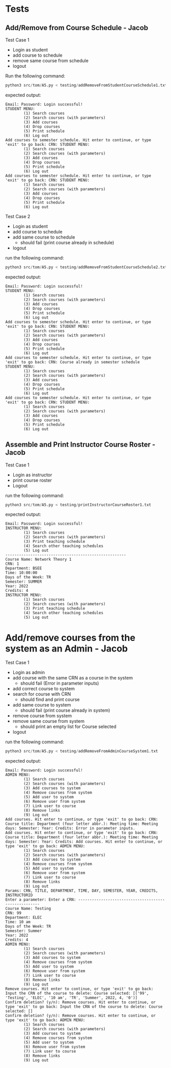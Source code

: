 # Tests

## Add/Remove from Course Schedule - Jacob
Test Case 1
* Login as student
* add course to schedule
* remove same course from schedule
* logout

Run the following command:
```python
python3 src/tom/A5.py < testing/addRemoveFromStudentCourseSchedule1.txt 
```

expected output: 
``` 
Email: Password: Login successful!
STUDENT MENU:
        (1) Search courses
        (2) Search courses (with parameters)
        (3) Add courses
        (4) Drop courses
        (5) Print schedule
        (6) Log out
Add courses to semester schedule. Hit enter to continue, or type 'exit' to go back: CRN: STUDENT MENU:
        (1) Search courses
        (2) Search courses (with parameters)
        (3) Add courses
        (4) Drop courses
        (5) Print schedule
        (6) Log out
Add courses to semester schedule. Hit enter to continue, or type 'exit' to go back: CRN: STUDENT MENU:
        (1) Search courses
        (2) Search courses (with parameters)
        (3) Add courses
        (4) Drop courses
        (5) Print schedule
        (6) Log out
```

Test Case 2
* Login as student
* add course to schedule
* add same course to schedule
   * should fail (print course already in schedule) 
* logout

run the following command:
```python
python3 src/tom/A5.py < testing/addRemoveFromStudentCourseSchedule2.txt 
```

expected output: 
```
Email: Password: Login successful!
STUDENT MENU:
        (1) Search courses
        (2) Search courses (with parameters)
        (3) Add courses
        (4) Drop courses
        (5) Print schedule
        (6) Log out
Add courses to semester schedule. Hit enter to continue, or type 'exit' to go back: CRN: STUDENT MENU:
        (1) Search courses
        (2) Search courses (with parameters)
        (3) Add courses
        (4) Drop courses
        (5) Print schedule
        (6) Log out
Add courses to semester schedule. Hit enter to continue, or type 'exit' to go back: CRN: Course already in semester schedule
STUDENT MENU:
        (1) Search courses
        (2) Search courses (with parameters)
        (3) Add courses
        (4) Drop courses
        (5) Print schedule
        (6) Log out
Add courses to semester schedule. Hit enter to continue, or type 'exit' to go back: CRN: STUDENT MENU:
        (1) Search courses
        (2) Search courses (with parameters)
        (3) Add courses
        (4) Drop courses
        (5) Print schedule
        (6) Log out
```

## Assemble and Print Instructor Course Roster - Jacob
Test Case 1
* Login as instructor
* print course roster
* Logout

run the following command:
```python
python3 src/tom/A5.py < testing/printInstructorCourseRoster1.txt 
```

expected output: 
```
Email: Password: Login successful!
INSTRUCTOR MENU:
        (1) Search courses
        (2) Search courses (with parameters)
        (3) Print teaching schedule
        (4) Search other teaching schedules 
        (5) Log out
-----------------------------------------------------
Course Name: Network Theory 1
CRN: 1
Department: BSEE
Time: 10:00:00
Days of the Week: TR
Semester: SUMMER
Year: 2022
Credits: 4
INSTRUCTOR MENU:
        (1) Search courses
        (2) Search courses (with parameters)
        (3) Print teaching schedule
        (4) Search other teaching schedules 
        (5) Log out
```


# Add/remove courses from the system as an Admin - Jacob
Test Case 1
* Login as admin
* add course with the same CRN as a course in the system
  * should fail (Error in parameter inputs)
* add correct course to system
* search for course with CRN
  * should find and print course
* add same course to system
   * should fail (print course already in system)
* remove course from system
* remove same course from system
   * should print an empty list for Course selected
* logout

run the following command:
```python
python3 src/tom/A5.py < testing/addRemoveFromAdminCourseSystem1.txt 
```

expected output: 
```
Email: Password: Login successful!
ADMIN MENU:
        (1) Search courses
        (2) Search courses (with parameters)
        (3) Add courses to system
        (4) Remove courses from system
        (5) Add user to system
        (6) Remove user from system
        (7) Link user to course
        (8) Remove links
        (9) Log out
Add courses. Hit enter to continue, or type 'exit' to go back: CRN: Course title: Department (four letter abbr.): Meeting time: Meeting days: Semester: Year: Credits: Error in parameter inputs.
Add courses. Hit enter to continue, or type 'exit' to go back: CRN: Course title: Department (four letter abbr.): Meeting time: Meeting days: Semester: Year: Credits: Add courses. Hit enter to continue, or type 'exit' to go back: ADMIN MENU:
        (1) Search courses
        (2) Search courses (with parameters)
        (3) Add courses to system
        (4) Remove courses from system
        (5) Add user to system
        (6) Remove user from system
        (7) Link user to course
        (8) Remove links
        (9) Log out
Params: CRN, TITLE, DEPARTMENT, TIME, DAY, SEMESTER, YEAR, CREDITS, INSTRUCTORID
Enter a parameter: Enter a CRN: -----------------------------------------------------
Course Name: Testing
CRN: 99
Department: ELEC
Time: 10 am
Days of the Week: TR
Semester: Summer
Year: 2022
Credits: 4
ADMIN MENU:
        (1) Search courses
        (2) Search courses (with parameters)
        (3) Add courses to system
        (4) Remove courses from system
        (5) Add user to system
        (6) Remove user from system
        (7) Link user to course
        (8) Remove links
        (9) Log out
Remove courses. Hit enter to continue, or type 'exit' to go back: Input the CRN of the course to delete: Course selected: [('99', 'Testing', 'ELEC', '10 am', 'TR', 'Summer', 2022, 4, '0')]
Confirm deletion? (y/n): Remove courses. Hit enter to continue, or type 'exit' to go back: Input the CRN of the course to delete: Course selected: []
Confirm deletion? (y/n): Remove courses. Hit enter to continue, or type 'exit' to go back: ADMIN MENU:
        (1) Search courses
        (2) Search courses (with parameters)
        (3) Add courses to system
        (4) Remove courses from system
        (5) Add user to system
        (6) Remove user from system
        (7) Link user to course
        (8) Remove links
        (9) Log out
```